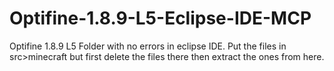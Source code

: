 # Optifine-1.8.9-L5-Eclipse-IDE-MCP
Optifine 1.8.9 L5 Folder with no errors in eclipse IDE. Put the files in src>minecraft but first delete the files there then extract the ones from here.
